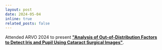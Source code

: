 ```yaml
---
layout: post
date: 2024-05-04
inline: true
related_posts: false
---
```


Attended ARVO 2024 to present [**"Analysis of Out-of-Distribution Factors to Detect Iris and Pupil Using Cataract Surgical Images"**](https://siim.org/wp-content/uploads/2024/08/Analysis-of-Out-of-Distribution-Factors_Faraji.pdf).
